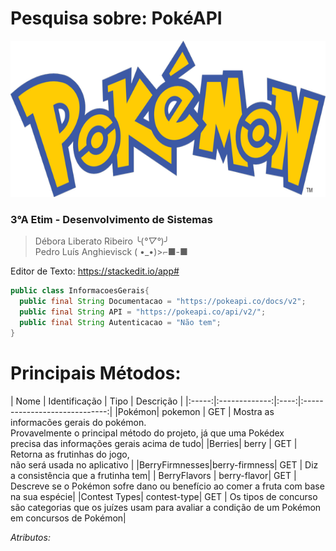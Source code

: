 # Pesquisa sobre: PokéAPI

<div align="center">
<img src="img/Pokemon.png" height="250px">
</div>

### 3°A Etim - Desenvolvimento de Sistemas
> Débora Liberato Ribeiro ╰(*°▽°*)╯<br>
> Pedro Luís Anghievisck ( •_•)>⌐■-■

Editor de Texto: https://stackedit.io/app#

```java
public class InformacoesGerais{
  public final String Documentacao = "https://pokeapi.co/docs/v2"; 
  public final String API = "https://pokeapi.co/api/v2/";
  public final String Autenticacao = "Não tem";
}
```


<h1>Principais Métodos:</h1>
|  Nome | Identificação | Tipo |           Descrição           |
|:-----:|:-------------:|:----:|:-----------------------------:|
|Pokémon|    pokemon    |  GET | Mostra as informacões gerais do pokémon.<br>Provavelmente o principal método do projeto, já que uma Pokédex<br>precisa das informações gerais acima de tudo|
|Berries|     berry     |  GET | Retorna as frutinhas do jogo,<br>não será usada no aplicativo  |
|BerryFirmnesses|berry-firmness| GET | Diz a consistência que a frutinha tem|
| BerryFlavors | berry-flavor| GET | Descreve se o Pokémon sofre dano ou benefício ao comer a fruta com base na sua espécie| 
|Contest Types| contest-type| GET | Os tipos de concurso são categorias que os juízes usam para avaliar a condição de um Pokémon em concursos de Pokémon|



*Atributos:*
